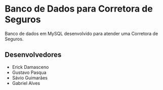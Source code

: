 # Banco de Dados para Corretora de Seguros

Banco de dados em MySQL desenvolvido para atender uma Corretora de Seguros.

## Desenvolvedores

- Erick Damasceno
- Gustavo Pasqua
- Sávio Guimarães
- Gabriel Alves

